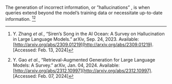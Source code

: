 The generation of incorrect information, or ”hallucinations” ,  is  when queries extend beyond the model’s training data or necessitate up-to-date information. [^1][^2]

[^1]: Y. Zhang _et al._, “Siren’s Song in the AI Ocean: A Survey on Hallucination in Large Language Models.” arXiv, Sep. 24, 2023. Available: [http://arxiv.org/abs/2309.01219](http://arxiv.org/abs/2309.01219). [Accessed: Feb. 13, 2024]

[^2]: Y. Gao _et al._, “Retrieval-Augmented Generation for Large Language Models: A Survey.” arXiv, Jan. 04, 2024. Available: [http://arxiv.org/abs/2312.10997](http://arxiv.org/abs/2312.10997). [Accessed: Feb. 07, 2024]

